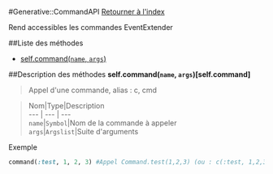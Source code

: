 #Generative::CommandAPI
[Retourner à l'index](README.md)

Rend accessibles les commandes EventExtender

##Liste des méthodes
*    [self.command(`name`, `args`)](#self.command)


##Description des méthodes
**self.command(`name`, `args`)[self.command]**

> Appel d'une commande, alias : c, cmd

  
> Nom|Type|Description  
--- | --- | ---  
`name`|`Symbol`|Nom de la commande à appeler  
`args`|`Argslist`|Suite d'arguments  




Exemple  
```ruby  
command(:test, 1, 2, 3) #Appel Command.test(1,2,3) (ou : c(:test, 1,2,3) ou cmd(:test, 1,2,3)  
```



